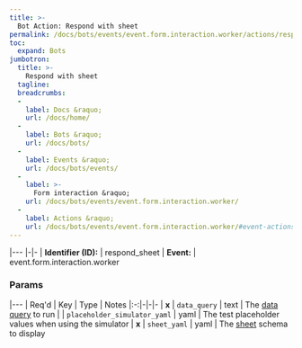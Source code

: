 ```yaml
---
title: >-
  Bot Action: Respond with sheet
permalink: /docs/bots/events/event.form.interaction.worker/actions/respond_sheet/
toc:
  expand: Bots
jumbotron:
  title: >-
    Respond with sheet
  tagline: 
  breadcrumbs:
  -
    label: Docs &raquo;
    url: /docs/home/
  -
    label: Bots &raquo;
    url: /docs/bots/
  -
    label: Events &raquo;
    url: /docs/bots/events/
  -
    label: >-
      Form interaction &raquo;
    url: /docs/bots/events/event.form.interaction.worker/
  -
    label: Actions &raquo;
    url: /docs/bots/events/event.form.interaction.worker/#event-actions
---
```


|---
|-|-
| **Identifier (ID):** | respond_sheet
| **Event:** | event.form.interaction.worker

### Params

|---
| Req'd | Key | Type | Notes
|:-:|-|-|-
| **x** | `data_query` | text | The [data query](/docs/data-queries/) to run
|  | `placeholder_simulator_yaml` | yaml | The test placeholder values when using the simulator
| **x** | `sheet_yaml` | yaml | The [sheet](/docs/sheets/) schema to display

